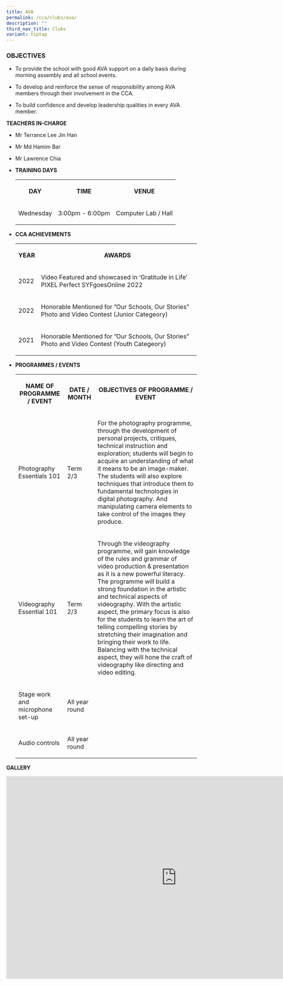 ```yaml
---
title: AVA
permalink: /cca/clubs/ava/
description: ""
third_nav_title: Clubs
variant: tiptap
---
```

<h3>OBJECTIVES</h3>
<ul data-tight="true" class="tight">
<li>
<p>To provide the school with good AVA support on a daily basis during morning
assembly and all school events.&nbsp;</p>
</li>
<li>
<p>To develop and reinforce the sense of responsibility among AVA members
through their involvement in the CCA.&nbsp;</p>
</li>
<li>
<p>To build confidence and develop leadership qualities in every AVA member.</p>
</li>
</ul>
<p><strong>TEACHERS IN-CHARGE</strong>
</p>
<ul data-tight="true" class="tight">
<li>
<p>Mr Terrance Lee Jin Han</p>
</li>
<li>
<p>Mr Md Hamim Bar</p>
</li>
<li>
<p>Mr Lawrence Chia</p>
</li>
</ul>
<p></p>
<ul>
<li>
<p><strong>TRAINING DAYS</strong>
</p>
<p></p>
<table style="minWidth: 75px">
<colgroup>
<col>
<col>
<col>
</colgroup>
<tbody>
<tr>
<th rowspan="1" colspan="1">
<p>DAY</p>
</th>
<th rowspan="1" colspan="1">
<p>TIME</p>
</th>
<th rowspan="1" colspan="1">
<p>VENUE</p>
</th>
</tr>
<tr>
<td rowspan="1" colspan="1">
<p>Wednesday</p>
</td>
<td rowspan="1" colspan="1">
<p>3:00pm - 6:00pm</p>
</td>
<td rowspan="1" colspan="1">
<p>Computer Lab / Hall</p>
</td>
</tr>
</tbody>
</table>
</li>
<li>
<p><strong>CCA ACHIEVEMENTS</strong>
</p>
<p></p>
<table style="minWidth: 50px">
<colgroup>
<col>
<col>
</colgroup>
<tbody>
<tr>
<th rowspan="1" colspan="1">
<p>YEAR</p>
</th>
<th rowspan="1" colspan="1">
<p>AWARDS</p>
</th>
</tr>
<tr>
<td rowspan="1" colspan="1">
<p>2022</p>
</td>
<td rowspan="1" colspan="1">
<p>Video Featured and showcased in ‘Gratitude in Life’
<br>PIXEL Perfect SYFgoesOnline 2022</p>
</td>
</tr>
<tr>
<td rowspan="1" colspan="1">
<p>2022</p>
</td>
<td rowspan="1" colspan="1">
<p>Honorable Mentioned for ”Our Schools, Our Stories” Photo and Video Contest
(Junior Categeory)</p>
</td>
</tr>
<tr>
<td rowspan="1" colspan="1">
<p>2021</p>
</td>
<td rowspan="1" colspan="1">
<p>Honorable Mentioned for ”Our Schools, Our Stories” Photo and Video Contest
(Youth Categeory)</p>
</td>
</tr>
</tbody>
</table>
</li>
<li>
<p><strong>PROGRAMMES / EVENTS</strong>
</p>
<p></p>
<table style="minWidth: 75px">
<colgroup>
<col>
<col>
<col>
</colgroup>
<tbody>
<tr>
<th rowspan="1" colspan="1">
<p>NAME OF PROGRAMME / EVENT</p>
</th>
<th rowspan="1" colspan="1">
<p>DATE / MONTH</p>
</th>
<th rowspan="1" colspan="1">
<p>OBJECTIVES OF PROGRAMME / EVENT</p>
</th>
</tr>
<tr>
<td rowspan="1" colspan="1">
<p>Photography Essentials 101</p>
</td>
<td rowspan="1" colspan="1">
<p>Term 2/3</p>
</td>
<td rowspan="1" colspan="1">
<p>For the photography programme, through the development of personal projects,
critiques, technical instruction and exploration; students will begin to
acquire an understanding of what it means to be an image-maker. The students
will also explore techniques that introduce them to fundamental technologies
in digital photography. And manipulating camera elements to take control
of the images they produce.
<br>
</p>
</td>
</tr>
<tr>
<td rowspan="1" colspan="1">
<p>Videography Essential 101</p>
</td>
<td rowspan="1" colspan="1">
<p>Term 2/3</p>
</td>
<td rowspan="1" colspan="1">
<p>Through the videography programme, will gain knowledge of the rules and
grammar of video production &amp; presentation as it is a new powerful
literacy. The programme will build a strong foundation in the artistic
and technical aspects of videography. With the artistic aspect, the primary
focus is also for the students to learn the art of telling compelling stories
by stretching their imagination and bringing their work to life. Balancing
with the technical aspect, they will hone the craft of videography like
directing and video editing.
<br>
</p>
</td>
</tr>
<tr>
<td rowspan="1" colspan="1">
<p>Stage work and microphone set-up</p>
</td>
<td rowspan="1" colspan="1">
<p>All year round</p>
</td>
<td rowspan="1" colspan="1">
<p></p>
</td>
</tr>
<tr>
<td rowspan="1" colspan="1">
<p>Audio controls</p>
</td>
<td rowspan="1" colspan="1">
<p>All year round</p>
</td>
<td rowspan="1" colspan="1">
<p></p>
</td>
</tr>
</tbody>
</table>
</li>
</ul>
<p><strong>GALLERY</strong>
</p>
<p></p>
<div class="iframe-wrapper">
<iframe height="535" width="900" allowfullscreen="true" frameborder="0" src="https://docs.google.com/presentation/d/e/2PACX-1vRvdT3Jhr3jwb75Eg-HswNV4qKa8LqZe8iJfi7HzwNz2yKIQfNcBD9dk8dpR6YxemeSpLiRh1Lpr9EE/embed?start=true&amp;loop=true&amp;delayms=3000"></iframe>
</div>
<p></p>